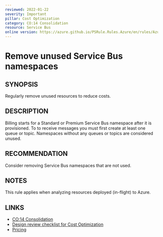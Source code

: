 ```yaml
---
reviewed: 2022-01-22
severity: Important
pillar: Cost Optimization
category: CO:14 Consolidation
resource: Service Bus
online version: https://azure.github.io/PSRule.Rules.Azure/en/rules/Azure.ServiceBus.Usage/
---
```


# Remove unused Service Bus namespaces

## SYNOPSIS

Regularly remove unused resources to reduce costs.

## DESCRIPTION

Billing starts for a Standard or Premium Service Bus namespace after it is provisioned.
To to receive messages you must first create at least one queue or topic.
Namespaces without any queues or topics are considered unused.

## RECOMMENDATION

Consider removing Service Bus namespaces that are not used.

## NOTES

This rule applies when analyzing resources deployed (in-flight) to Azure.

## LINKS

- [CO:14 Consolidation](https://learn.microsoft.com/azure/well-architected/cost-optimization/consolidation)
- [Design review checklist for Cost Optimization](https://learn.microsoft.com/azure/well-architected/cost-optimization/checklist)
- [Pricing](https://azure.microsoft.com/pricing/details/service-bus/)
